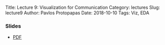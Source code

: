Title: Lecture 9: Visualization for Communication
Category: lectures
Slug: lecture9
Author: Pavlos Protopapas
Date: 2018-10-10
Tags: Viz, EDA


### Slides

- [PDF]({attach}presentation/Lecture9_VIZComm.pdf)

<!--### Notes
 - [Examples]({filename}notebook/Exercise_Lecture4.ipynb) -->
